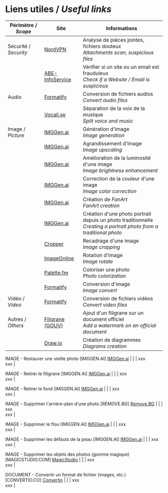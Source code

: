 # Liens utiles / *Useful links*

| Périmètre / *Scope* | Site | Informations |
| --- | --- | --- |
| Sécurité / *Security* | [NordVPN](https://nordvpn.com/fr/file-checker/) | Analyse de pièces jointes, fichiers douteux </br> *Attachments scan, suspicious files* |
|  | [ABE-InfoService](https://www.abe-infoservice.fr/liste-noire/listes-noires-et-alertes-des-autorites) | Vérifier si un site ou un email est frauduleux </br> *Check if a Website / Email is suspicious* |
| Audio | [Formatify](https://formatify.pages.dev/convert) | Conversion de fichiers audios </br> *Convert audio files* |
|  | [Vocali.se](https://vocali.se/en) | Séparation de la voix de la musique </br> *Split voice and music* |
| Image / *Picture* | [IMGGen.ai](https://imggen.ai/) | Génération d'image </br> *Image generation* |
| | [IMGGen.ai](https://imggen.ai/tools/upscale-image) | Agrandissement d'image </br> *Image upscaling* |
| | [IMGGen.ai](https://imggen.ai/tools/retouch-photo) | Amélioration de la luminosité d'une image </br> *Image brightness enhancement* |
| | [IMGGen.ai](https://imggen.ai/tools/color-correction) | Correction de la couleur d'une image </br> *Image color correction* |
| | [IMGGen.ai](https://imggen.ai/tools/personalized-image-generator) | Création de *FanArt* </br> *FanArt creation* |
| | [IMGGen.ai](https://imggen.ai/tools/ai-headshot-generator) | Création d'une photo portrait depuis un photo traditionnelle </br> *Creating a portrait photo from a traditional photo* |
| | [Cropper](https://cropper.madza.dev/) | Recadrage d'une image </br> *Image cropping* |
| | [ImageOnline](https://rotate.imageonline.co/) | Rotation d'image </br> *Image rotate* |
| | [Palette.fm](https://palette.fm/) | Coloriser une photo </br> *Photo colorization* |
| | [Formatify](https://formatify.pages.dev/convert) | Conversion d'image </br> *Image convert* |
| Vidéo / *Video* | [Formatify](https://formatify.pages.dev/convert) | Conversion de fichiers vidéos </br> *Convert video files* |
| Autres / *Others* | [Filigrane (GOUV)](https://filigrane.beta.gouv.fr/) | Ajout d'un filigrane sur un document officiel </br> *Add a watermark on an official document* |
| | [Draw.io](https://app.diagrams.net/) | Création de diagrammes </br> *Diagrams creation* |













IMAGE - Restaurer une vieille photo [IMGGEN.AI]
[IMGGen.ai](https://imggen.ai/tools/image-restoration)
| |  | xxx </br> *xxx* |

IMAGE - Retirer le filigrane [IMGGEN.AI]
[IMGGen.ai](https://imggen.ai/tools/watermark-remover)
| |  | xxx </br> *xxx* |

IMAGE - Retirer le fond [IMGGEN.AI]
[IMGGen.ai](https://imggen.ai/tools/background-remover)
| |  | xxx </br> *xxx* |

IMAGE - Supprimer l'arrière-plan d'une photo [REMOVE.BG]
[Remove.BG](https://www.remove.bg/fr)
| |  | xxx </br> *xxx* |

IMAGE - Supprimer le flou [IMGGEN.AI]
[IMGGen.ai](https://imggen.ai/tools/unblur-image)
| |  | xxx </br> *xxx* |

IMAGE - Supprimer les défauts de la peau [IMGGEN.AI]
[IMGGen.ai](https://imggen.ai/tools/sharpen-portraits)
| |  | xxx </br> *xxx* |

IMAGE - Supprimer les objets des photos (gomme magique) [MAGICSTUDIO.COM]
[MagicStudio](https://magicstudio.com/fr/magiceraser/)
| |  | xxx </br> *xxx* |



DOCUMENT - Convertir un format de fichier (images, etc.) [CONVERTIO.CO]
[Convertio](https://convertio.co/fr/)
| |  | xxx </br> *xxx* |
